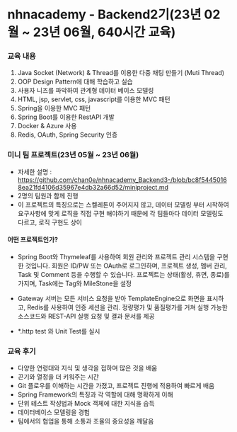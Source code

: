 # nhnacademy - Backend2기(23년 02월 ~ 23년 06월, 640시간 교육)

### 교육 내용
1. Java Socket (Network) & Thread를 이용한 다중 채팅 만들기 (Muti Thread)
2. OOP Design Pattern에 대해 학습하고 실습 
3. 사용자 니즈를 파악하여 관계형 데이터 베이스 모델링
4. HTML,  jsp, servlet, css,  javascript를 이용한 MVC 패턴
5. Spring을 이용한 MVC 패턴
6. Spring Boot를 이용한 RestAPI 개발
7. Docker & Azure 사용
8. Redis, OAuth, Spring Security 인증

### 미니 팀 프로젝트(23년 05월 ~ 23년 06월)
- 자세한 설명 :  https://github.com/chan0e/nhnacademy_Backend3-/blob/bc8f54450168ea21fd4106d35967e4db32a66d52/miniproject.md 
- 2명의 팀원과 함께 진행
- 이 프로젝트의 특징으로는 스켈레톤이 주어지지 않고, 데이터 모델링 부터 시작하여 요구사항에 맞게 로직을 직접 구현 해야하기 때문에 각 팀들마다 데이터 모델링도 다르고, 로직 구현도 상이


#### 어떤 프로젝트인가?  
- Spring Boot와 Thymeleaf를 사용하여 회원 관리와 프로젝트 관리 시스템을 구현한 것입니다. 회원은 ID/PW 또는 OAuth로 로그인하며, 프로젝트 생성, 멤버 관리, Task 및 Comment 등을 수행할 수 있습니다. 프로젝트는 상태(활성, 휴면, 종료)를 가지며, Task에는 Tag와 MileStone을 설정

- Gateway 서버는 모든 서비스 요청을 받아 TemplateEngine으로 화면을 표시하고, Redis를 사용하여 인증 세션을 관리. 정량평가 및 품질평가를 거쳐 실행 가능한 소스코드와 REST-API 실행 요청 및 결과 문서를 제공

- *.http test 와 Unit Test를 실시


### 교육 후기
+ 다양한 연령대와 지식 및 생각을 접하며 많은 것을 배움
+ 끈기와 열정을 더 키워주는 시간
+ Git 플로우를 이해하는 시간을 가졌고, 프로젝트 진행에 적용하여 빠르게 배움
+ Spring Framework의 특징과 각 역할에 대해 명확하게 이해
+ 단위 테스트 작성법과 Mock 객체에 대한 지식을 습득
+ 데이터베이스 모델링을 경험
+ 팀에서의 협업을 통해 소통과 조율의 중요성을 깨달음
